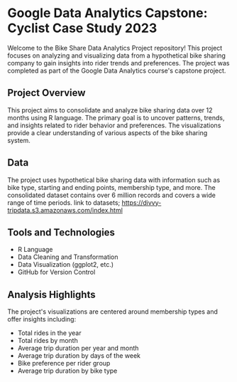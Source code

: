 # Google Data Analytics Capstone: Cyclist Case Study 2023

Welcome to the Bike Share Data Analytics Project repository! This project focuses on analyzing and visualizing data from a hypothetical bike sharing company to gain insights into rider trends and preferences. The project was completed as part of the Google Data Analytics course's capstone project.

## Project Overview
This project aims to consolidate and analyze bike sharing data over 12 months using R language. The primary goal is to uncover patterns, trends, and insights related to rider behavior and preferences. The visualizations provide a clear understanding of various aspects of the bike sharing system.

## Data
The project uses hypothetical bike sharing data with information such as bike type, starting and ending points, membership type, and more. The consolidated dataset contains over 6 million records and covers a wide range of time periods.
link to datasets; https://divvy-tripdata.s3.amazonaws.com/index.html

## Tools and Technologies
- R Language
- Data Cleaning and Transformation
- Data Visualization (ggplot2, etc.)
- GitHub for Version Control

## Analysis Highlights
The project's visualizations are centered around membership types and offer insights including:
- Total rides in the year
- Total rides by month
- Average trip duration per year and month
- Average trip duration by days of the week
- Bike preference per rider group
- Average trip duration by bike type

